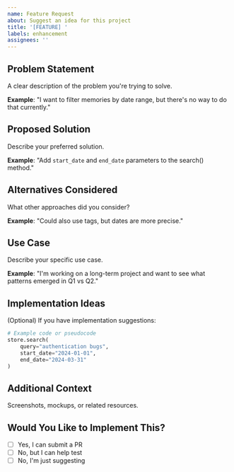 ```yaml
---
name: Feature Request
about: Suggest an idea for this project
title: '[FEATURE] '
labels: enhancement
assignees: ''
---
```


## Problem Statement

A clear description of the problem you're trying to solve.

**Example**: "I want to filter memories by date range, but there's no way to do that currently."

## Proposed Solution

Describe your preferred solution.

**Example**: "Add `start_date` and `end_date` parameters to the search() method."

## Alternatives Considered

What other approaches did you consider?

**Example**: "Could also use tags, but dates are more precise."

## Use Case

Describe your specific use case.

**Example**:
"I'm working on a long-term project and want to see what patterns emerged in Q1 vs Q2."

## Implementation Ideas

(Optional) If you have implementation suggestions:

```python
# Example code or pseudocode
store.search(
    query="authentication bugs",
    start_date="2024-01-01",
    end_date="2024-03-31"
)
```

## Additional Context

Screenshots, mockups, or related resources.

## Would You Like to Implement This?

- [ ] Yes, I can submit a PR
- [ ] No, but I can help test
- [ ] No, I'm just suggesting
